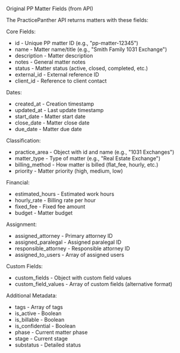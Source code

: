   Original PP Matter Fields (from API)

  The PracticePanther API returns matters with these fields:

  Core Fields:
  - id - Unique PP matter ID (e.g., "pp-matter-12345")
  - name - Matter name/title (e.g., "Smith Family 1031 Exchange")
  - description - Matter description
  - notes - General matter notes
  - status - Matter status (active, closed, completed, etc.)
  - external_id - External reference ID
  - client_id - Reference to client contact

  Dates:
  - created_at - Creation timestamp
  - updated_at - Last update timestamp
  - start_date - Matter start date
  - close_date - Matter close date
  - due_date - Matter due date

  Classification:
  - practice_area - Object with id and name (e.g., "1031 Exchanges")
  - matter_type - Type of matter (e.g., "Real Estate Exchange")
  - billing_method - How matter is billed (flat_fee, hourly, etc.)
  - priority - Matter priority (high, medium, low)

  Financial:
  - estimated_hours - Estimated work hours
  - hourly_rate - Billing rate per hour
  - fixed_fee - Fixed fee amount
  - budget - Matter budget

  Assignment:
  - assigned_attorney - Primary attorney ID
  - assigned_paralegal - Assigned paralegal ID
  - responsible_attorney - Responsible attorney ID
  - assigned_to_users - Array of assigned users

  Custom Fields:
  - custom_fields - Object with custom field values
  - custom_field_values - Array of custom fields (alternative format)

  Additional Metadata:
  - tags - Array of tags
  - is_active - Boolean
  - is_billable - Boolean
  - is_confidential - Boolean
  - phase - Current matter phase
  - stage - Current stage
  - substatus - Detailed status